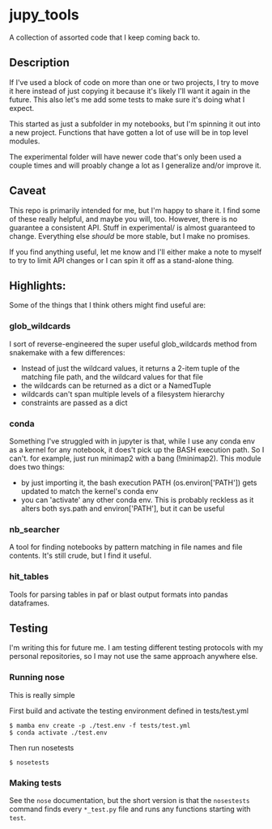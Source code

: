 # jupy_tools
A collection of assorted code that I keep coming back to. 

## Description

If I've used a block of code on more than one or two projects, I try to move it here instead of just copying it because it's likely I'll want it again in the future. This also let's me add some tests to make sure it's doing what I expect. 

This started as just a subfolder in my notebooks, but I'm spinning it out into a new project. Functions that have gotten a lot of use will be in top level modules.

The experimental folder will have newer code that's only been used a couple times and will proably change a lot as I generalize and/or improve it.

## Caveat
This repo is primarily intended for me, but I'm happy to share it. I find some of these really helpful, and maybe you will, too. However, there is no guarantee a consistent API. Stuff in experimental/ is almost guaranteed to change. Everything else *should* be more stable, but I make no promises.  

If you find anything useful, let me know and I'll either make a note to myself to try to limit API changes or I can spin it off as a stand-alone thing.

## Highlights:
Some of the things that I think others might find useful are:

### glob_wildcards
I sort of reverse-engineered the super useful glob_wildcards method from snakemake with a few differences:

 * Instead of just the wildcard values, it returns a 2-item tuple of the matching file path, and the wildcard values for that file
 * the wildcards can be returned as a dict or a NamedTuple
 * wildcards can't span multiple levels of a filesystem hierarchy
 * constraints are passed as a dict
 
### conda
Something I've struggled with in jupyter is that, while I use any conda env as a kernel for any notebook, it does't pick up the BASH execution path. So I can't. for example, just run minimap2 with a bang (!minimap2). This module does two things:

 * by just importing it, the bash execution PATH (os.environ['PATH']) gets updated to match the kernel's conda env
 * you can 'activate' any other conda env. This is probably reckless as it alters both sys.path and environ['PATH'], but it can be useful

### nb_searcher

A tool for finding notebooks by pattern matching in file names and file
contents. It's still crude, but I find it useful.

### hit_tables
 
Tools for parsing tables in paf or blast output formats into pandas dataframes.

## Testing

I'm writing this for future me. I am testing different testing protocols with
my personal repositories, so I may not use the same approach anywhere else.

### Running nose
This is really simple

First build and activate the testing environment defined in tests/test.yml

    $ mamba env create -p ./test.env -f tests/test.yml
    $ conda activate ./test.env

Then run nosetests

    $ nosetests

### Making tests

See the `nose` documentation, but the short version is that the `nosestests`
command finds every `*_test.py` file and runs any functions starting with
`test`.
